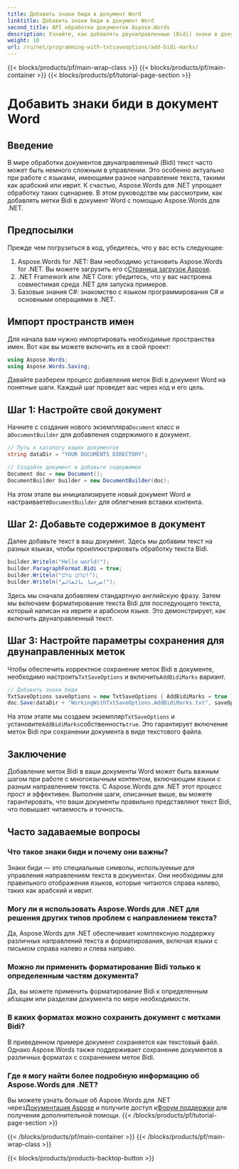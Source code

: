 ```yaml
---
title: Добавить знаки биди в документ Word
linktitle: Добавить знаки биди в документ Word
second_title: API обработки документов Aspose.Words
description: Узнайте, как добавлять двунаправленные (Bidi) знаки в документы Word с помощью Aspose.Words для .NET с помощью этого руководства. Обеспечьте правильное направление текста для многоязычного контента.
weight: 10
url: /ru/net/programming-with-txtsaveoptions/add-bidi-marks/
---
```


{{< blocks/products/pf/main-wrap-class >}}
{{< blocks/products/pf/main-container >}}
{{< blocks/products/pf/tutorial-page-section >}}

# Добавить знаки биди в документ Word

## Введение

В мире обработки документов двунаправленный (Bidi) текст часто может быть немного сложным в управлении. Это особенно актуально при работе с языками, имеющими разное направление текста, такими как арабский или иврит. К счастью, Aspose.Words для .NET упрощает обработку таких сценариев. В этом руководстве мы рассмотрим, как добавлять метки Bidi в документ Word с помощью Aspose.Words для .NET.

## Предпосылки

Прежде чем погрузиться в код, убедитесь, что у вас есть следующее:

1. Aspose.Words for .NET: Вам необходимо установить Aspose.Words for .NET. Вы можете загрузить его с[Страница загрузок Aspose](https://releases.aspose.com/words/net/).
2. .NET Framework или .NET Core: убедитесь, что у вас настроена совместимая среда .NET для запуска примеров.
3. Базовые знания C#: знакомство с языком программирования C# и основными операциями в .NET.

## Импорт пространств имен

Для начала вам нужно импортировать необходимые пространства имен. Вот как вы можете включить их в свой проект:

```csharp
using Aspose.Words;
using Aspose.Words.Saving;
```

Давайте разберем процесс добавления меток Bidi в документ Word на понятные шаги. Каждый шаг проведет вас через код и его цель.

## Шаг 1: Настройте свой документ

 Начните с создания нового экземпляра`Document` класс и а`DocumentBuilder` для добавления содержимого в документ.

```csharp
// Путь к каталогу ваших документов
string dataDir = "YOUR DOCUMENTS DIRECTORY";

// Создайте документ и добавьте содержимое
Document doc = new Document();
DocumentBuilder builder = new DocumentBuilder(doc);
```

 На этом этапе вы инициализируете новый документ Word и настраиваете`DocumentBuilder` для облегчения вставки контента.

## Шаг 2: Добавьте содержимое в документ

Далее добавьте текст в ваш документ. Здесь мы добавим текст на разных языках, чтобы проиллюстрировать обработку текста Bidi.

```csharp
builder.Writeln("Hello world!");
builder.ParagraphFormat.Bidi = true;
builder.Writeln("שלום עולם!");
builder.Writeln("مرحبا بالعالم!");
```

Здесь мы сначала добавляем стандартную английскую фразу. Затем мы включаем форматирование текста Bidi для последующего текста, который написан на иврите и арабском языке. Это демонстрирует, как включить двунаправленный текст.

## Шаг 3: Настройте параметры сохранения для двунаправленных меток

 Чтобы обеспечить корректное сохранение меток Bidi в документе, необходимо настроить`TxtSaveOptions` и включить`AddBidiMarks` вариант.

```csharp
// Добавить знаки биди
TxtSaveOptions saveOptions = new TxtSaveOptions { AddBidiMarks = true };
doc.Save(dataDir + "WorkingWithTxtSaveOptions.AddBidiMarks.txt", saveOptions);
```

 На этом этапе мы создаем экземпляр`TxtSaveOptions` и установите`AddBidiMarks`собственность`true`. Это гарантирует включение меток Bidi при сохранении документа в виде текстового файла.

## Заключение

Добавление меток Bidi в ваши документы Word может быть важным шагом при работе с многоязычным контентом, включающим языки с разным направлением текста. С Aspose.Words для .NET этот процесс прост и эффективен. Выполняя шаги, описанные выше, вы можете гарантировать, что ваши документы правильно представляют текст Bidi, что повышает читаемость и точность.

## Часто задаваемые вопросы

### Что такое знаки биди и почему они важны?
Знаки биди — это специальные символы, используемые для управления направлением текста в документах. Они необходимы для правильного отображения языков, которые читаются справа налево, таких как арабский и иврит.

### Могу ли я использовать Aspose.Words для .NET для решения других типов проблем с направлением текста?
Да, Aspose.Words для .NET обеспечивает комплексную поддержку различных направлений текста и форматирования, включая языки с письмом справа налево и слева направо.

### Можно ли применить форматирование Bidi только к определенным частям документа?
Да, вы можете применить форматирование Bidi к определенным абзацам или разделам документа по мере необходимости.

### В каких форматах можно сохранить документ с метками Bidi?
В приведенном примере документ сохраняется как текстовый файл. Однако Aspose.Words также поддерживает сохранение документов в различных форматах с сохранением меток Bidi.

### Где я могу найти более подробную информацию об Aspose.Words для .NET?
 Вы можете узнать больше об Aspose.Words для .NET через[Документация Aspose](https://reference.aspose.com/words/net/) и получите доступ к[Форум поддержки](https://forum.aspose.com/c/words/8) для получения дополнительной помощи.
{{< /blocks/products/pf/tutorial-page-section >}}

{{< /blocks/products/pf/main-container >}}
{{< /blocks/products/pf/main-wrap-class >}}

{{< blocks/products/products-backtop-button >}}

